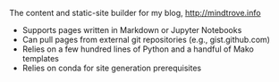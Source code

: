 The content and static-site builder for my blog, http://mindtrove.info

* Supports pages written in Markdown or Jupyter Notebooks
* Can pull pages from external git repositories (e.g., gist.github.com)
* Relies on a few hundred lines of Python and a handful of Mako templates
* Relies on conda for site generation prerequisites
